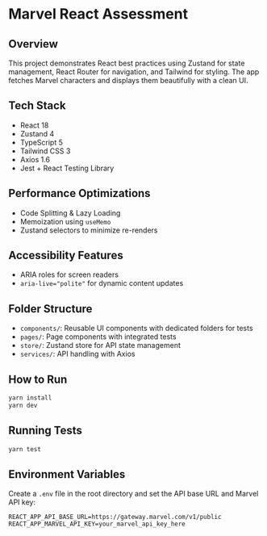 # Marvel React Assessment

## Overview
This project demonstrates React best practices using Zustand for state management, React Router for navigation, and Tailwind for styling. The app fetches Marvel characters and displays them beautifully with a clean UI.

## Tech Stack
- React 18
- Zustand 4
- TypeScript 5
- Tailwind CSS 3
- Axios 1.6
- Jest + React Testing Library

## Performance Optimizations
- Code Splitting & Lazy Loading
- Memoization using `useMemo`
- Zustand selectors to minimize re-renders

## Accessibility Features
- ARIA roles for screen readers
- `aria-live="polite"` for dynamic content updates

## Folder Structure
- `components/`: Reusable UI components with dedicated folders for tests
- `pages/`: Page components with integrated tests
- `store/`: Zustand store for API state management
- `services/`: API handling with Axios

## How to Run
```sh
yarn install
yarn dev
```

## Running Tests
```sh
yarn test
```

## Environment Variables
Create a `.env` file in the root directory and set the API base URL and Marvel API key:

```
REACT_APP_API_BASE_URL=https://gateway.marvel.com/v1/public
REACT_APP_MARVEL_API_KEY=your_marvel_api_key_here
```
